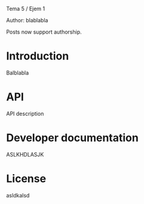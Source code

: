 Tema 5 / Ejem 1

Author: blablabla

Posts now support authorship.

# Introduction

Balblabla

# API

API description

# Developer documentation

ASLKHDLASJK

# License
asldkalsd